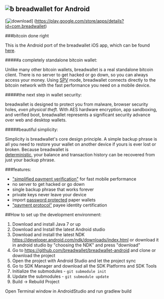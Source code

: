 ![ƀ](/images/icon.png) breadwallet for Android
----------------------------------

[![download](/images/icon-google-play.png)]
(https://play.google.com/store/apps/details?id=com.breadwallet)

###bitcoin done right

This is the Android port of the breadwallet iOS app, which can be found [here](https://github.com/breadwallet/breadwallet/).

#####a completely standalone bitcoin wallet:

Unlike many other bitcoin wallets, breadwallet is a real standalone bitcoin
client. There is no server to get hacked or go down, so you can always access
your money. Using
[SPV](https://en.bitcoin.it/wiki/Thin_Client_Security#Header-Only_Clients)
mode, breadwallet connects directly to the bitcoin network with the fast
performance you need on a mobile device.

#####the next step in wallet security:

breadwallet is designed to protect you from malware, browser security holes,
*even physical theft*. With AES hardware encryption, app sandboxing, and verified boot, breadwallet represents a significant security advance over
web and desktop wallets.

#####beautiful simplicity:

Simplicity is breadwallet's core design principle. A simple backup phrase is
all you need to restore your wallet on another device if yours is ever lost or
broken.  Because breadwallet is  
[deterministic](https://github.com/bitcoin/bips/blob/master/bip-0032.mediawiki),
your balance and transaction history can be recovered from just your backup
phrase.

###features:

- ["simplified payment verification"](https://github.com/bitcoin/bips/blob/master/bip-0037.mediawiki) for fast mobile performance
- no server to get hacked or go down
- single backup phrase that works forever
- private keys never leave your device
- import [password protected](https://github.com/bitcoin/bips/blob/master/bip-0038.mediawiki) paper wallets
- ["payment protocol"](https://github.com/bitcoin/bips/blob/master/bip-0070.mediawiki) payee identity certification

##How to set up the development environment:
1. Download and install Java 7 or up
2. Download and Install the latest Android studio
3. Download and install the latest NDK https://developer.android.com/ndk/downloads/index.html or download it in android studio by "choosing the NDK" and press "download"
4. Go to https://github.com/breadwallet/breadwallet-android and clone or download the project
5. Open the project with Android Studio and let the project sync
6. Go to SDK Manager and download all the SDK Platforms and SDK Tools
7. Initialize the submodules - <code>git submodule init</code>
8. Update the submodules - <code>git submodule update</code>
9. Build -> Rebuild Project

Open Terminal window in AndroidStudio and run gradlew build
